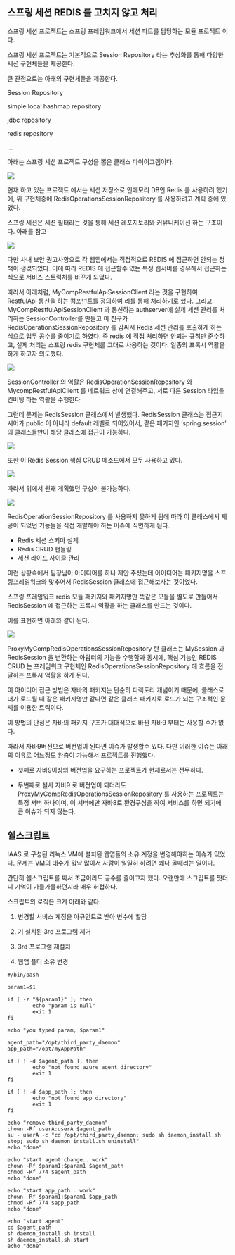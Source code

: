 ## 스프링 세션 REDIS 를 고치지 않고 처리

스프링 세션 프로젝트는 스프링 프레임워크에서 세션 파트를 담당하는 모듈 프로젝트 이다.

스프링 세션 프로젝트는 기본적으로 Session Repository 라는 추상화를 통해 다양한 세션 구현체들을 제공한다.

큰 관점으로는 아래의 구현체들을 제공한다.

Session Repository

simple local hashmap repository

jdbc repository

redis repository

…

아래는 스프링 세션 프로젝트 구성을 뽑은 클래스 다이어그램이다.

![](.20211005_images/ffbe4a96.png)

현재 하고 있는 프로젝트 에서는 세션 저장소로 인메모리 DB인 Redis 를 사용하려 했기에, 위 구현체중에 RedisOperationsSessionRepository 를 사용하려고 계획 중에 있었다.

스프링 세션은 세션 필터라는 것을 통해 세션 레포지토리와 커뮤니케이션 하는 구조이다. 아래를 참고

![](.20211005_images/369a9b1c.png)

다만 사내 보안 권고사항으로 각 웹앱에서는 직접적으로 REDIS 에 접근하면 안되는 정책이 생겼되었다. 이에 따라 REDIS 에 접근할수 있는 특정 웹서버를 경유해서 접근하는 식으로 서비스 스트럭처를 바꾸게 되었다.

따라서 아래처럼, MyCompRestfulApiSessionClient 라는 것을 구현하여 RestfulApi 통신을 하는 컴포넌트를 정의하여 리를 통해 처리하기로 했다. 그리고 MyCompRestfulApiSessionClient  과 통신하는 authserver에 실제 세션 관리를 처리하는 SessionController를 만들고 이 친구가 RedisOperationsSessionRepository  를 감싸서 Redis 세션 관리를 호출하게 하는 식으로 업무 공수를 줄이기로 하였다. 즉 redis 에 직접 처리하면 안되는 규칙만 준수하고, 실제 처리는 스프링 redis 구현체를 그대로 사용하는 것이다. 일종의 프록시 역활을 하게 하고자 의도했다.

![](.20211005_images/34f066b6.png)

SessionController 의 역활은 RedisOperationSessionRepository 와 MycompRestfulApiClient 를 네트워크 상에 연결해주고, 서로 다른 Session 타입을 컨버팅 하는 역활을 수행한다.

그런데 문제는 RedisSession 클래스에서 발생했다. RedisSession 클래스는 접근지시어가 public 이 아니라 default 레벨로 되어있어서, 같은 패키지인 ‘spring.session’ 의 클래스들만이 해당 클래스에 접근이 가능하다.

![](.20211005_images/169ebbac.png)


또한 이 Redis Session 핵심 CRUD 메소드에서 모두 사용하고 있다.

![](.20211005_images/51a898b0.png)

따라서 위에서 원래 계획했던 구성이 불가능하다.

![](.20211005_images/d8422737.png)


RedisOperationSessionRepository 를 사용하지 못하게 됨에 따라 이 클래스에서 제공이 되었던 기능들을 직접 개발해야 하는 이슈에 직면하게 된다.

- Redis 세션 스키마 설계
- Redis CRUD 핸들링
- 세션 라이프 사이클 관리

이런 상황속에서 팀장님이 아이디어를 하나 제안 주셨는데 아이디어는 패키지명을 스프링프레임워크와 맞추어서 RedisSession 클래스에 접근해보자는 것이었다.
 
스프링 프레임워크 redis 모듈 패키지와 패키지명만 똑같은 모듈을 별도로 만들어서 RedisSession 에 접근하는 프록시 역활을 하는 클래스를 만드는 것이다.

이를 표현하면 아래와 같이 된다.


![](.20211005_images/ce1b5a23.png)

ProxyMyCompRedisOperationsSessionRepository 란 클래스는 MySession 과 RedisSession 을 변환하는 아답터의 기능을 수행함과 동시에, 핵심 기능인 REDIS CRUD  는 프레임워크 구현체인 RedisOperationsSessionRepository 에 흐름을 전달하는 프록시 역활을 하게 된다.

이 아이디어 접근 방법은 자바의 패키지는 단순히 디렉토리 개념이기 때문에, 클래스로더가 로드될 때 같은 패키지명만 같다면 같은 클래스 패키지로 로드가 되는 구조적인 문제를 이용한 트릭이다.  

이 방법의 단점은 자바의 패키지 구조가 대대적으로 바뀐 자바9 부터는 사용할 수가 없다. 

따라서 자바9버전으로 버전업이 된다면 이슈가 발생할수 있다. 다만 이러한 이슈는 아래의 이유로 어느정도 완충이 가능해서 프로젝트를 진행했다. 

- 첫째로 자바9이상의 버전업을 요구하는 프로젝트가 현재로서는 전무하다.
 
- 두번째로 설사 자바9 로 버전업이 되더라도 ProxyMyCompRedisOperationsSessionRepository  를 사용하는 프로젝트는 특정 서버 하나이며, 이 서버에만 자바8로 환경구성을 하여 서비스를 하면 되기에 큰 이슈가 되지 않는다.
 
 

## 쉘스크립트

IAAS 로 구성된 리눅스 VM에 설치된 웹앱들의 소유 계정을 변경해야하는 이슈가 있었다. 문제는 VM의 대수가 워낙 많아서 사람이 일일히 하려면 꽤나 골때리는 일이다.

간단히 쉘스크립트를 짜서 조금이라도 공수를 줄이고자 했다. 오랜만에 스크립트를 짯더니 기억이 가물가물하던지라 매우 허접하다.

스크립트의 로직은 크게 아래와 같다.

1. 변경할 서비스 계정을 아규먼트로 받아 변수에 할당

2. 기 설치된 3rd 프로그램 제거

3. 3rd 프로그램 재설치

4. 웹앱 폴더 소유 변경






```shell script
#/bin/bash

param1=$1

if [ -z "${param1}" ]; then
        echo "param is null"
        exit 1
fi

echo "you typed param, $param1"

agent_path="/opt/third_party_daemon"
app_path="/opt/myAppPath"

if [ ! -d $agent_path ]; then
        echo "not found azure agent directory"
        exit 1
fi

if [ ! -d $app_path ]; then
        echo "not found app directory"
        exit 1
fi

echo "remove third_party_daemon"
chown -Rf userA:userA $agent_path
su - userA -c "cd /opt/third_party_daemon; sudo sh daemon_install.sh stop; sudo sh daemon_install.sh uninstall"
echo "done"

echo "start agent change.. work"
chown -Rf $param1:$param1 $agent_path
chmod -Rf 774 $agent_path
echo "done"

echo "start app_path.. work"
chown -Rf $param1:$param1 $app_path
chmod -Rf 774 $app_path
echo "done"

echo "start agent"
cd $agent_path
sh daemon_install.sh install
sh daemon_install.sh start
echo "done"
```